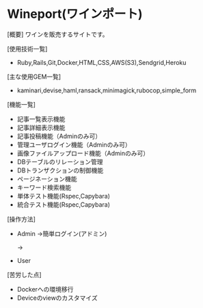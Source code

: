 # Wineport(ワインポート)

[概要]
ワインを販売するサイトです。

[使用技術一覧]
* Ruby,Rails,Git,Docker,HTML,CSS,AWS(S3),Sendgrid,Heroku

[主な使用GEM一覧]
* kaminari,devise,haml,ransack,minimagick,rubocop,simple_form

[機能一覧]
* 記事一覧表示機能
* 記事詳細表示機能
* 記事投稿機能（Adminのみ可）
* 管理ユーザログイン機能（Adminのみ可）
* 画像ファイルアップロード機能（Adminのみ可）
* DBテーブルのリレーション管理
* DBトランザクションの制御機能
* ページネーション機能
* キーワード検索機能
* 単体テスト機能(Rspec,Capybara)
* 統合テスト機能(Rspec,Capybara)

[操作方法]
* Admin
  →簡単ログイン(アドミン)
  
    →
* User

[苦労した点]
* Dockerへの環境移行
* Deviceのviewのカスタマイズ
